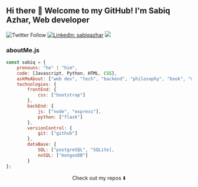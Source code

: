 ## Hi there 👋 Welcome to my GitHub! I'm Sabiq Azhar, Web developer

![Twitter Follow](https://img.shields.io/twitter/follow/starkinnutshell?style=social)
[![Linkedin: sabiqazhar](https://img.shields.io/badge/-sabiq-blue?style=flat-square&logo=Linkedin&logoColor=white&link=https://https://www.linkedin.com/in/sabiq-azhar-prayoga-58b1a8191/)](https://www.linkedin.com/in/sabiq-azhar-prayoga-58b1a8191/)
![](https://visitor-badge.glitch.me/badge?page_id=sabiqazhat.sabiqazhar)

### aboutMe.js

```javascript
const sabiq = {
    pronouns: "he" | "him",
    code: [Javascript, Python, HTML, CSS],
    askMeAbout: ["web dev", "tech", "backend", "philosophy", "book", "music"],
    technologies: {
        frontEnd: {
            css: ["bootstrap"]
        },
        backEnd: {
            js: ["node", "express"],
            python: ["flask"]
        },
        versionControl: {
            git: ["github"]
        },
        dataBase: {
            SQL: ["postgreSQL", "SQLite],
            noSQL: ["mongooDB"]
        }
};
```

<p align="center">
Check out my repos ⬇️  
</p>
